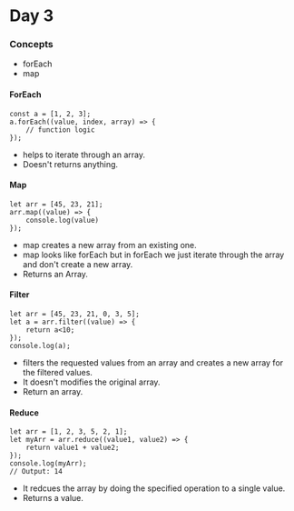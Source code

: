 # Day 3

### Concepts

- forEach
- map

#### ForEach

```
const a = [1, 2, 3];
a.forEach((value, index, array) => {
    // function logic
});
```
- helps to iterate through an array.
- Doesn't returns anything.


#### Map

```
let arr = [45, 23, 21];
arr.map((value) => {
    console.log(value)
});
```

- map creates a new array from an existing one.
- map looks like forEach but in forEach we just iterate through the array and don't create a new array.
- Returns an Array.

#### Filter

```
let arr = [45, 23, 21, 0, 3, 5];
let a = arr.filter((value) => {
    return a<10;
});
console.log(a);
```

- filters the requested values from an array and creates a new array for the filtered values.
- It doesn't modifies the original array.
- Return an array.

#### Reduce

```
let arr = [1, 2, 3, 5, 2, 1];
let myArr = arr.reduce((value1, value2) => {
    return value1 + value2;
});
console.log(myArr);
// Output: 14 
```

- It redcues the array by doing the specified operation to a single value.
- Returns a value.